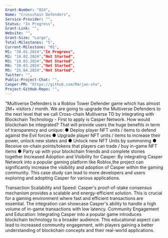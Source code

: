 ```yaml
---
Grant-Number: "024",
Name: "Crosschain Defenders",
Service-Provider: "",
Status: "In Progress",
Grant-Link: "",
Website: "",
Grant-Size: "Large",
Total-Milestones: "5",
Current-Milestone: "M1",
M1: "30.01.2024","In Progress",
M2: "10.02.2024","Not Started",
M3: "10.03.2024","Not Started",
M4: "30.03.2024","Not Started",
M5: "25.04.2024","Not Started",
Twitter: "",
Public-Project-Chat: "",
Casper-PM: "https://github.com/Marjan-sha",
Project-GitHub-Repo: "",
---
```

<!--lang:en--> 
"Multiverse Defenders is a Roblox Tower Defender game which has almost 2M+ visitors / month.
We are going to upgrade the Multiverse Defenders to the next level that we call Cross-chain Multiverse TD by integrating with Blockchain Technology - First to apply is Casper Network.
How would blockchain be integrated?
That will provide users the huge benefits in term of transparency and unique:
● Deploy player NFT units / items to defend against the Evil forces
● Upgrade player NFT units / items to increase their power, unlock new states and
● Unlock new NFT Units by summoning
● Receive on-chain points/tokens that players can trade / buy in-game NFT items
● Party up with your blockchain friends and complete stories together
Increased Adoption and Visibility for Casper: By integrating Casper Network into a popular gaming platform like Roblox,the project can significantly increase the visibility and adoption of Casper within the gaming community. This case study can lead to more developers and users exploring and adopting Casper for various applications.

Transaction Scalability and Speed: Casper's proof-of-stake consensus mechanism provides a scalable and energy-efficient solution. This is crucial for a gaming environment where fast and efficient transactions are essential. The integration can showcase Casper's ability to handle a high volume of in-game transactions with low latency.
Community Engagement and Education: Integrating Casper into a popular game introduces blockchain technology to a broader audience. This educational aspect can lead to increased community engagement, with players gaining a better understanding of blockchain concepts and their real-world applications.




<!--lang:es--] 
"Multiverse Defenders es un juego de Roblox Tower Defender que tiene casi 2M + visitantes / mes.
Vamos a actualizar el Multiverse Defenders al siguiente nivel que llamamos Cross-chain Multiverse TD mediante la integración con la tecnología Blockchain - El primero en aplicar es Casper Network.
¿Cómo se integraría blockchain?
Que proporcionará a los usuarios los enormes beneficios en términos de transparencia y único:
● Despliegue de unidades NFT jugador / artículos para defenderse de las fuerzas del mal
● Mejorar las unidades / objetos NFT de los jugadores para aumentar su poder, desbloquear nuevos estados y
● Desbloquear nuevas unidades NFT por invocación.
● Recibe puntos / tokens en la cadena que los jugadores pueden intercambiar / comprar artículos NFT en el juego
● Party up con sus amigos blockchain y completar historias juntos
Mayor adopción y visibilidad de Casper: Al integrar Casper Network en una plataforma de juegos popular como Roblox,el proyecto puede aumentar significativamente la visibilidad y la adopción de Casper dentro de la comunidad de juegos. Este caso práctico puede hacer que más desarrolladores y usuarios exploren y adopten Casper para diversas aplicaciones.

Escalabilidad y velocidad de las transacciones: El mecanismo de consenso proof-of-stake de Casper proporciona una solución escalable y eficiente energéticamente. Esto es crucial para un entorno de juego en el que las transacciones rápidas y eficientes son esenciales. La integración puede demostrar la capacidad de Casper para gestionar un gran volumen de transacciones en el juego con baja latencia.
Participación de la comunidad y educación: La integración de Casper en un juego popular introduce la tecnología blockchain a un público más amplio. Este aspecto educativo puede conducir a un mayor compromiso de la comunidad, con jugadores que adquieren una mejor comprensión de los conceptos de blockchain y sus aplicaciones en el mundo real.

<!--lang:de--] 
"Multiverse Defenders ist ein Roblox Tower Defender Spiel, das fast 2M+ Besucher / Monat hat.
Wir werden Multiverse Defenders auf die nächste Stufe heben, die wir Cross-Chain Multiverse TD nennen, indem wir es in die Blockchain-Technologie integrieren - der erste, der sich bewirbt, ist Casper Network.
Wie würde Blockchain integriert werden?
Das wird den Nutzern enorme Vorteile in Form von Transparenz und Einzigartigkeit bieten:
● Einsatz von Spieler-NFT-Einheiten / Gegenständen zur Verteidigung gegen die bösen Kräfte
● Spieler-NFT-Einheiten / -Gegenstände aufrüsten, um ihre Macht zu erhöhen, neue Zustände freizuschalten und
● Neue NFT-Einheiten durch Beschwörung freischalten
● On-Chain-Punkte/Token erhalten, mit denen Spieler NFT-Gegenstände im Spiel kaufen oder tauschen können
● Feiern Sie mit Ihren Blockchain-Freunden und schließen Sie gemeinsam Geschichten ab
Erhöhte Akzeptanz und Sichtbarkeit für Casper: Durch die Integration des Casper-Netzwerks in eine beliebte Spieleplattform wie Roblox kann das Projekt die Sichtbarkeit und Akzeptanz von Casper in der Spiele-Community deutlich erhöhen. Diese Fallstudie kann dazu führen, dass mehr Entwickler und Nutzer Casper für verschiedene Anwendungen erforschen und übernehmen.

Transaktionsskalierbarkeit und -geschwindigkeit: Der Proof-of-Stake-Konsensmechanismus von Casper bietet eine skalierbare und energieeffiziente Lösung. Dies ist entscheidend für eine Spielumgebung, in der schnelle und effiziente Transaktionen unerlässlich sind. Durch die Integration kann Casper seine Fähigkeit unter Beweis stellen, ein hohes Volumen an In-Game-Transaktionen mit geringer Latenzzeit zu verarbeiten.
Engagement der Community und Bildung: Durch die Integration von Casper in ein beliebtes Spiel wird die Blockchain-Technologie einem breiteren Publikum vorgestellt. Dieser Bildungsaspekt kann zu einem stärkeren Engagement der Community führen, da die Spieler ein besseres Verständnis für Blockchain-Konzepte und ihre realen Anwendungen erlangen.

<!--lang:fr--] 
"Multiverse Defenders est un jeu Roblox Tower Defender qui compte plus de 2 millions de visiteurs par mois.
Nous allons faire passer Multiverse Defenders au niveau supérieur que nous appelons Cross-chain Multiverse TD en l'intégrant à la technologie Blockchain - le premier à l'appliquer est Casper Network.
Comment la blockchain sera-t-elle intégrée ?
Cela fournira aux utilisateurs les énormes avantages en termes de transparence et unique :
● Déployer les unités / objets NFT des joueurs pour se défendre contre les forces du Mal.
● Améliorer les unités / objets NFT des joueurs pour augmenter leur puissance, débloquer de nouveaux états et...
● Débloquer de nouvelles unités NFT en les invoquant
● Recevoir des points/tokens sur la chaîne que les joueurs peuvent échanger/acheter des objets NFT dans le jeu.
● Faites la fête avec vos amis de la blockchain et terminez les histoires ensemble.
Adoption et visibilité accrues pour Casper : En intégrant le réseau Casper dans une plateforme de jeu populaire comme Roblox,le projet peut considérablement augmenter la visibilité et l'adoption de Casper au sein de la communauté des joueurs. Cette étude de cas peut amener davantage de développeurs et d'utilisateurs à explorer et à adopter Casper pour diverses applications.

Évolutivité et rapidité des transactions : Le mécanisme de consensus par preuve d'enjeu de Casper offre une solution évolutive et économe en énergie. Cet aspect est crucial pour un environnement de jeu où des transactions rapides et efficaces sont essentielles. L'intégration peut mettre en évidence la capacité de Casper à gérer un volume élevé de transactions dans le jeu avec une faible latence.
Engagement communautaire et éducation : L'intégration de Casper dans un jeu populaire permet de présenter la technologie blockchain à un public plus large. Cet aspect éducatif peut conduire à un engagement communautaire accru, les joueurs acquérant une meilleure compréhension des concepts de la blockchain et de leurs applications dans le monde réel.

<!--lang:pl--] 
"Multiverse Defenders to gra Roblox Tower Defender, która ma prawie 2 miliony odwiedzających miesięcznie.
Zamierzamy ulepszyć Multiverse Defenders do następnego poziomu, który nazywamy Cross-chain Multiverse TD poprzez integrację z technologią Blockchain - pierwszym, który złoży wniosek, jest Casper Network.
W jaki sposób blockchain zostanie zintegrowany?
Zapewni to użytkownikom ogromne korzyści w zakresie przejrzystości i unikalności:
Rozmieszczanie jednostek / przedmiotów NFT gracza w celu obrony przed siłami zła
Ulepszanie jednostek / przedmiotów NFT gracza w celu zwiększenia ich mocy, odblokowania nowych stanów i
Odblokować nowe jednostki NFT poprzez przywołanie
Otrzymywanie punktów/tokenów na łańcuchu, którymi gracze mogą handlować/kupować przedmioty NFT w grze.
Imprezuj ze znajomymi z łańcucha bloków i wspólnie kończcie historie.
Zwiększona adopcja i widoczność Casper: Poprzez integrację Casper Network z popularną platformą do gier, taką jak Roblox, projekt może znacznie zwiększyć widoczność i przyjęcie Casper w społeczności graczy. To studium przypadku może doprowadzić do tego, że więcej programistów i użytkowników będzie odkrywać i przyjmować Casper do różnych zastosowań.

Skalowalność i szybkość transakcji: Mechanizm konsensusu Casper zapewnia skalowalne i energooszczędne rozwiązanie. Ma to kluczowe znaczenie dla środowiska gier, w którym szybkie i wydajne transakcje są niezbędne. Integracja może pokazać zdolność Casper do obsługi dużej liczby transakcji w grze z niskim opóźnieniem.
Zaangażowanie społeczności i edukacja: Integracja Casper z popularną grą wprowadza technologię blockchain do szerszego grona odbiorców. Ten aspekt edukacyjny może prowadzić do zwiększonego zaangażowania społeczności, a gracze zyskują lepsze zrozumienie koncepcji blockchain i ich rzeczywistych zastosowań.

<!--lang:uk--] 
"Multiverse Defenders - це гра Roblox Tower Defender, яка має майже 2 мільйони відвідувачів на місяць.
Ми збираємося підняти Multiverse Defenders на наступний рівень, який ми називаємо Cross-chain Multiverse TD, інтегрувавши її з технологією блокчейн - першою подала заявку Casper Network.
Як буде інтегровано блокчейн?
Це надасть користувачам величезні переваги з точки зору прозорості та унікальності:
● Розгортання гравцями NFT одиниць/предметів для захисту від сил зла
Оновлювати NFT-об'єкти/предмети гравців, щоб збільшити їхню потужність, розблокувати нові стани та
Відкривайте нових NFT-юнітів за допомогою виклику
Отримуйте очки/токени, за які гравці можуть обмінювати/купувати ігрові NFT-предмети
● Вечірки з друзями по блокчейну та спільне проходження історій.
Підвищення популярності та впізнаваності Casper: Інтегруючи Casper Network в популярну ігрову платформу, таку як Roblox, проект може значно підвищити впізнаваність і прийняття Casper в ігровій спільноті. Цей кейс може призвести до того, що більше розробників і користувачів вивчатимуть і впроваджуватимуть Casper для різних додатків.

Масштабованість і швидкість транзакцій: Механізм консенсусу з підтвердженням частки забезпечує масштабоване та енергоефективне рішення Casper. Це має вирішальне значення для ігрового середовища, де швидкі та ефективні транзакції мають вирішальне значення. Інтеграція може продемонструвати здатність Casper обробляти великий обсяг внутрішньоігрових транзакцій з низькою затримкою.
Залучення спільноти та освіта: Інтеграція Casper в популярну гру знайомить широку аудиторію з технологією блокчейн. Цей освітній аспект може призвести до збільшення залученості спільноти, а гравці отримають краще розуміння концепції блокчейну та її застосування в реальному світі.

[!--lang:*-->  

